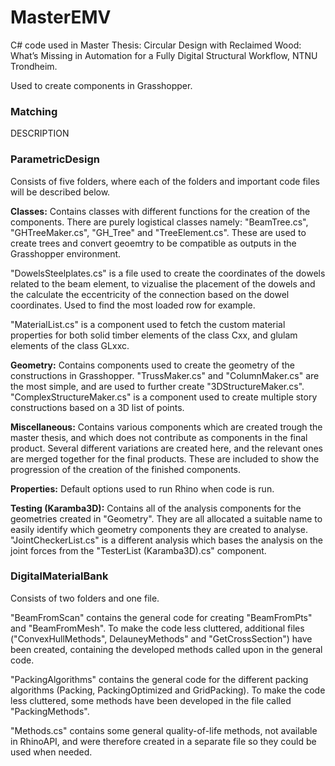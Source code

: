 # MasterEMV
C# code used in Master Thesis: Circular Design with Reclaimed Wood: What’s Missing in Automation for a Fully Digital Structural Workflow, NTNU Trondheim.

Used to create components in Grasshopper.

### Matching   
DESCRIPTION

### ParametricDesign  
Consists of five folders, where each of the folders and important code files will be described below.

**Classes:** Contains classes with different functions for the creation of the components. There are purely logistical classes namely: "BeamTree.cs", "GHTreeMaker.cs", "GH_Tree" and "TreeElement.cs". These are used to create trees and convert geoemtry to be compatible as outputs in the Grasshopper environment. 

"DowelsSteelplates.cs" is a file used to create the coordinates of the dowels related to the beam element, to vizualise the placement of the dowels and the calculate the eccentricity of the connection based on the dowel coordinates. Used to find the most loaded row for example. 

"MaterialList.cs" is a component used to fetch the custom material properties for both solid timber elements of the class Cxx, and glulam elements of the class GLxxc.

**Geometry:** Contains components used to create the geometry of the constructions in Grasshopper. "TrussMaker.cs" and "ColumnMaker.cs" are the most simple, and are used to further create "3DStructureMaker.cs". "ComplexStructureMaker.cs" is a component used to create multiple story constructions based on a 3D list of points.

**Miscellaneous:** Contains various components which are created trough the master thesis, and which does not contribute as components in the final product. Several different variations are created here, and the relevant ones are merged together for the final products. These are included to show the progression of the creation of the finished components.

**Properties:** Default options used to run Rhino when code is run.

**Testing (Karamba3D):** Contains all of the analysis components for the geometries created in "Geometry". They are all allocated a suitable name to easily identify which geometry components they are created to analyse. "JointCheckerList.cs" is a different analysis which bases the analysis on the joint forces from the "TesterList (Karamba3D).cs" component.

### DigitalMaterialBank  
  
Consists of two folders and one file.  

"BeamFromScan" contains the general code for creating "BeamFromPts" and "BeamFromMesh". To make the code less cluttered, additional files ("ConvexHullMethods", DelauneyMethods" and "GetCrossSection") have been created, containing the developed methods called upon in the general code. 

"PackingAlgorithms" contains the general code for the different packing algorithms (Packing, PackingOptimized and GridPacking). To make the code less cluttered, some methods have been developed in the file called "PackingMethods".

"Methods.cs" contains some general quality-of-life methods, not available in RhinoAPI, and were therefore created in a separate file so they could be used when needed.
